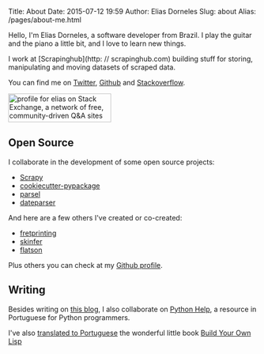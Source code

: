 Title: About
Date: 2015-07-12 19:59
Author: Elias Dorneles
Slug: about
Alias: /pages/about-me.html

Hello, I'm Elias Dorneles, a software developer from Brazil.
I play the guitar and the piano a little bit, and I love to learn new things.

I work at [Scrapinghub](http: // scrapinghub.com) building stuff for storing, manipulating
and moving datasets of scraped data.

You can find me on [Twitter](https://twitter.com/eliasdorneles), [Github](https://github.com/eliasdorneles) and
[Stackoverflow](http://stackoverflow.com/users/149872/elias?tab=profile).

<a href="http://stackexchange.com/users/50263">
<img src="http://stackexchange.com/users/flair/50263.png?theme=clean" width="208" height="58" alt="profile for elias on Stack Exchange, a network of free, community-driven Q&amp;A sites" title="profile for elias on Stack Exchange, a network of free, community-driven Q&amp;A sites" /></a>


## Open Source

I collaborate in the development of some open source projects:

* [Scrapy](http://www.scrapy.org)
* [cookiecutter-pypackage](https://github.com/audreyr/cookiecutter-pypackage)
* [parsel](https://github.com/scrapy/parsel)
* [dateparser](https://github.com/scrapinghub/dateparser)

And here are a few others I've created or co-created:

* [fretprinting](https://github.com/eliasdorneles/fretprinting)
* [skinfer](https://github.com/scrapinghub/skinfer)
* [flatson](https://github.com/scrapinghub/flatson)

Plus others you can check at my [Github profile](https://github.com/eliasdorneles).

## Writing

Besides writing on [this blog](/), I also collaborate on
[Python Help](https://pythonhelp.wordpress.com),
a resource in Portuguese for Python programmers.

I've also [translated to Portuguese](https://construa-seu-proprio-lisp.herokuapp.com/)
the wonderful little book [Build Your Own Lisp](http://buildyourownlisp.com)
